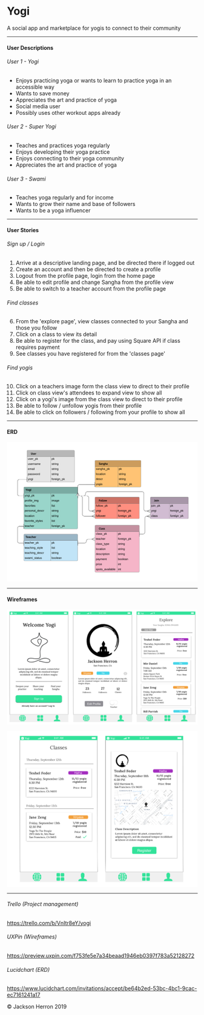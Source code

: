 # Yogi

A social app and marketplace for yogis to connect to their community

----------------

#### User Descriptions

###### User 1 - Yogi
- Enjoys practicing yoga or wants to learn to practice yoga in an accessible way
- Wants to save money
- Appreciates the art and practice of yoga
- Social media user
- Possibly uses other workout apps already

###### User 2 - Super Yogi
- Teaches and practices yoga regularly
- Enjoys developing their yoga practice 
- Enjoys connecting to their yoga community
- Appreciates the art and practice of yoga

###### User 3 - Swami
- Teaches yoga regularly and for income
- Wants to grow their name and base of followers
- Wants to be a yoga influencer

----------------

#### User Stories

###### Sign up / Login

1. Arrive at a descriptive landing page, and be directed there if logged out
2. Create an account and then be directed to create a profile
3. Logout from the profile page, login from the home page
4. Be able to edit profile and change Sangha from the profile view
5. Be able to switch to a teacher account from the profile page

###### Find classes

6. From the 'explore page', view classes connected to your Sangha and those you follow
7. Click on a class to view its detail
8. Be able to register for the class, and pay using Square API if class requires payment
9. See classes you have registered for from the 'classes page'

###### Find yogis

10. Click on a teachers image form the class view to direct to their profile
11. Click on class view's attendees to expand view to show all
12. Click on a yogi's image from the class view to direct to their profile
13. Be able to follow / unfollow yogis from their profile
14. Be able to click on followers / following from your profile to show all

----------------

#### ERD

![Yogi ERD](https://github.com/jacksonherron/Yogi/blob/master/assets/Yogi_ERD.png)

----------------

#### Wireframes

![Yogi ERD](https://github.com/jacksonherron/Yogi/blob/master/assets/Wireframes_1.png)

![Yogi ERD](https://github.com/jacksonherron/Yogi/blob/master/assets/Wireframes_2.png)

----------------

###### Trello (Project management)

https://trello.com/b/VnItr8eY/yogi

###### UXPin (Wireframes)

https://preview.uxpin.com/f753fe5e7a34beaad1946eb0397f783a52128272

###### Lucidchart (ERD)

https://www.lucidchart.com/invitations/accept/be64b2ed-53bc-4bc1-9cac-ec7161241a17


&copy; Jackson Herron 2019

